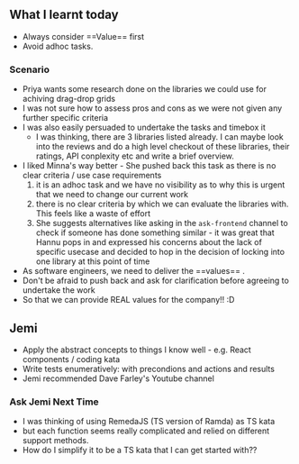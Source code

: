 ## What I learnt today
- Always consider ==Value== first
- Avoid adhoc tasks. 
### Scenario
- Priya wants some research done on the libraries we could use for achiving drag-drop grids
- I was not sure how to assess pros and cons as we were not given any further specific criteria
- I was also easily persuaded to undertake the tasks and timebox it
	- I was thinking, there are 3 libraries listed already. I can maybe look into the reviews and do a high level checkout of these libraries, their ratings, API conplexity etc and write a brief overview.
- I liked Minna's way better - She pushed back this task as there is no clear criteria / use case requirements
	1. it is an adhoc task and we have no visibility as to why this is urgent that we need to change our current work
	2. there is no clear criteria by which we can evaluate the libraries with. This feels like a waste of effort
	3. She suggests alternatives like asking in the `ask-frontend` channel to check if someone has done something similar - it was great that Hannu pops in and expressed his concerns about the lack of specific usecase and decided to hop in the decision of locking into one library at this point of time
- As software engineers, we need to deliver the ==values== . 
- Don't be afraid to push back and ask for clarification before agreeing to undertake the work
- So that we can provide REAL values for the company!! :D


## Jemi
- Apply the abstract concepts to things I know well - e.g. React components / coding kata
- Write tests enumeratively: with precondions and actions and results
- Jemi recommended Dave Farley's Youtube channel 
### Ask Jemi Next Time
- I was thinking of using RemedaJS (TS version of Ramda) as TS kata 
- but each function seems really complicated and relied on different support methods. 
- How do I simplify it to be a TS kata that I can get started with??
